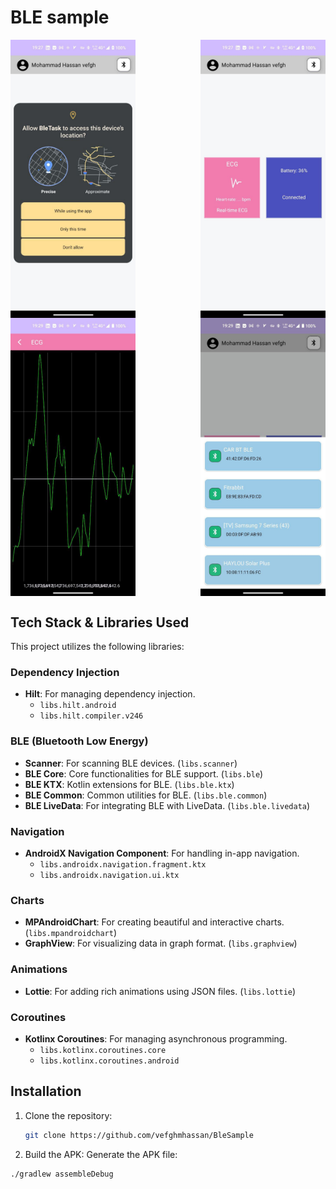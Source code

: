 # BLE sample

<div style="display: flex; justify-content: space-between;">
  <img src="screenshots/1.jpg" alt="App Preview 1" width="200" />
  <img src="screenshots/2.jpg" alt="App Preview 2" width="200" />
</div>

<div style="display: flex; justify-content: space-between;">
  <img src="screenshots/3.jpg" alt="App Preview 3" width="200" />
  <img src="screenshots/4.jpg" alt="App Preview 4" width="200" />
</div>


## Tech Stack & Libraries Used

This project utilizes the following libraries:

### Dependency Injection
- **Hilt**: For managing dependency injection.
  - `libs.hilt.android`
  - `libs.hilt.compiler.v246`



### BLE (Bluetooth Low Energy)
- **Scanner**: For scanning BLE devices. (`libs.scanner`)
- **BLE Core**: Core functionalities for BLE support. (`libs.ble`)
- **BLE KTX**: Kotlin extensions for BLE. (`libs.ble.ktx`)
- **BLE Common**: Common utilities for BLE. (`libs.ble.common`)
- **BLE LiveData**: For integrating BLE with LiveData. (`libs.ble.livedata`)

### Navigation
- **AndroidX Navigation Component**: For handling in-app navigation.
  - `libs.androidx.navigation.fragment.ktx`
  - `libs.androidx.navigation.ui.ktx`

### Charts
- **MPAndroidChart**: For creating beautiful and interactive charts. (`libs.mpandroidchart`)
- **GraphView**: For visualizing data in graph format. (`libs.graphview`)

### Animations
- **Lottie**: For adding rich animations using JSON files. (`libs.lottie`)

### Coroutines
- **Kotlinx Coroutines**: For managing asynchronous programming.
  - `libs.kotlinx.coroutines.core`
  - `libs.kotlinx.coroutines.android`

## Installation

1. Clone the repository:
   ```bash
   git clone https://github.com/vefghmhassan/BleSample
2. Build the APK: Generate the APK file:
 ```bash
./gradlew assembleDebug

